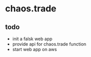# chaos.trade

## todo
* init a falsk web app
* provide api for chaos.trade function
* start web app on aws
